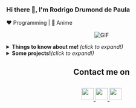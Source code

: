 ### Hi there 👋, I'm Rodrigo Drumond de Paula 
:heart: Programming | :eyes: Anime

<p align="center">
  <img align="center" alt="GIF" src="https://media.giphy.com/media/iIqmM5tTjmpOB9mpbn/giphy.gif"/>
</p>

<details>
  <summary> <b> Things to know about me! </b> <i>(click to expand!)</i> </summary>

### - Some Statistics ![estatisticas](https://user-images.githubusercontent.com/31081356/89725339-dce53080-d9e4-11ea-8b9e-195e032cf6f0.png):
<p>
  <a href="#">
    <img align="left" src="https://github-readme-stats.vercel.app/api?username=rdrumond33&show_icons=true&count_private=true&line_height=32&hide=prs,issues&theme=monokai" />
  </a>
  <a href="#">
    <img align="rigth"  height="150" src="https://github-readme-stats.vercel.app/api/top-langs/?username=rdrumond33&theme=monokai&layout=compact" />
  </a>   
</p>

### - Languages and Tools:
- Tech Stack :computer::
<p align="center">
  <img src="https://raw.githubusercontent.com/8bithemant/8bithemant/master/svg/dev/languages/html.svg" alt="Twitter" style="vertical-align:top; margin:4px">
  <img src="https://raw.githubusercontent.com/8bithemant/8bithemant/master/svg/dev/languages/js.svg" alt="Twitter" style="vertical-align:top; margin:4px">
  <img src="https://raw.githubusercontent.com/8bithemant/8bithemant/master/svg/dev/languages/python.svg" alt="Twitter" style="vertical-align:top; margin:4px">
  <img src="https://raw.githubusercontent.com/8bithemant/8bithemant/master/svg/dev/services/npm.svg" alt="Twitter" style="vertical-align:top; margin:4px">
  <img src="https://raw.githubusercontent.com/8bithemant/8bithemant/master/svg/dev/tools/bash.svg" alt="Twitter" style="vertical-align:top; margin:4px">
  <img   src="https://raw.githubusercontent.com/8bithemant/8bithemant/master/svg/dev/tools/visualstudio_code.svg" alt="Twitter" style="vertical-align:top; margin:4px">
</p>

### - I'm currently:
- Teste.
</details>

<details>
  <summary> <b> Some projects!</b><i>(click to expand!)</i></summary><br>
  
<p >
<a href="https://github.com/rdrumond33/s2click">
<img align="rigth" src="https://github-readme-stats.vercel.app/api/pin/?username=rdrumond33&repo=s2click&show_owner=true&theme=monokai"/>
</a>
<a href="https://github.com/rdrumond33/schedule_frinds">
<img align="left" src="https://github-readme-stats.vercel.app/api/pin/?username=rdrumond33&repo=schedule_frinds&show_owner=true&theme=monokai"/>
</a>
<a href="https://github.com/rdrumond33/Compilador-Portugolo">
<img align="rigth" src="https://github-readme-stats.vercel.app/api/pin/?username=rdrumond33&repo=Compilador-Portugolo&show_owner=false&theme=monokai"/>
</a>
<a href="https://github.com/rdrumond33/beginner-with-artificial-intelligence">
<img align="left" src="https://github-readme-stats.vercel.app/api/pin/?username=rdrumond33&repo=beginner-with-artificial-intelligence&show_owner=false&theme=monokai"/>
</a>
</p>
 
</details>

<h2 align="center">Contact me on</h2>
<h2 align="center">
  <a href="https://www.linkedin.com/in/rodrigo-drumond-de-paula-481268120">
    <img src="https://github.com/gauravghongde/social-icons/blob/master/PNG/Black/LinkedIN_black.png" width="32" height="32"/>
  </a>     
  <a href="https://telegram.me/rdrumond33">
    <img src="https://github.com/gauravghongde/social-icons/blob/master/PNG/Black/Telegram_black.png" width="32" height="32"/>
  </a>
  <a href="https://discord.gg/rdrumond33">
    <img src="https://github.com/gauravghongde/social-icons/blob/master/PNG/Black/Discord_black.png" width="32" height="32"/>
  </a>      
</h2>

<!--
**rdrumond33/rdrumond33** is a ✨ _special_ ✨ repository because its `README.md` (this file) appears on your GitHub profile.



Here are some ideas to get you started:

- 🔭 I’m currently working on ...
- 🌱 I’m currently learning ...
- 👯 I’m looking to collaborate on ...
- 🤔 I’m looking for help with ...
- 💬 Ask me about ...
- 📫 How to reach me: ...
- 😄 Pronouns: ...
- ⚡ Fun fact: ...
-->
